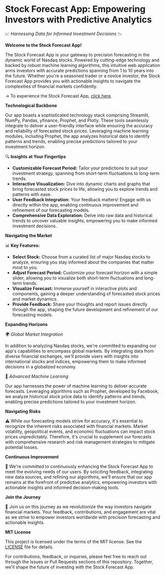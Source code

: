 # Stock Forecast App: Empowering Investors with Predictive Analytics

📈 *Harnessing Data for Informed Investment Decisions* 📉

**Welcome to the Stock Forecast App!**

The Stock Forecast App is your gateway to precision forecasting in the dynamic world of Nasdaq stocks. Powered by cutting-edge technology and backed by robust machine learning algorithms, this intuitive web application arms investors with accurate predictions spanning from 1 to 10 years into the future. Whether you're a seasoned trader or a novice investor, the Stock Forecast App provides you with actionable insights to navigate the complexities of financial markets confidently.

-> To experience the Stock Forecast App, [click here](https://stock-prediction-web-app-ml.streamlit.app/?embed_options=dark_theme).


**Technological Backbone**

Our app boasts a sophisticated technology stack comprising Streamlit, NumPy, Pandas, yfinance, Prophet, and Plotly. These tools seamlessly integrate to deliver a user-friendly interface while ensuring the accuracy and reliability of forecasted stock prices. Leveraging machine learning modules, including Prophet, the app analyzes historical data to identify patterns and trends, enabling precise predictions tailored to your investment horizon.

🔍 **Insights at Your Fingertips**

- **Customizable Forecast Period:** Tailor your predictions to suit your investment strategy, spanning from short-term fluctuations to long-term trends.
- **Interactive Visualization:** Dive into dynamic charts and graphs that bring forecasted stock prices to life, allowing you to explore trends and patterns with ease.
- **User Feedback Integration:** Your feedback matters! Engage with us directly within the app, enabling continuous improvement and refinement of our forecasting models.
- **Comprehensive Data Exploration:** Delve into raw data and historical trends to uncover valuable insights, empowering you to make informed investment decisions.

**Navigating the Market**

📊 **Key Features:**

- **Select Stock:** Choose from a curated list of major Nasdaq stocks to analyze, ensuring you stay informed about the companies that matter most to you.
- **Adjust Forecast Period:** Customize your forecast horizon with a simple slider, allowing you to visualize both short-term fluctuations and long-term trends.
- **Visualize Forecast:** Immerse yourself in interactive plots and components, gaining a deeper understanding of forecasted stock prices and market dynamics.
- **Provide Feedback:** Share your thoughts and report issues directly through the app, shaping the future development and refinement of our forecasting models.

**Expanding Horizons**

🌍 *Global Market Integration*

In addition to analyzing Nasdaq stocks, we're committed to expanding our app's capabilities to encompass global markets. By integrating data from diverse financial exchanges, we'll provide users with insights into international stocks and indices, empowering them to make informed decisions in a globalized economy.

🤖 *Advanced Machine Learning*

Our app harnesses the power of machine learning to deliver accurate forecasts. Leveraging algorithms such as Prophet, developed by Facebook, we analyze historical stock price data to identify patterns and trends, enabling precise predictions tailored to your investment horizon.

**Navigating Risks**

⚠️ While our forecasting models strive for accuracy, it's essential to recognize the inherent risks associated with financial markets. Market volatility, geopolitical events, and economic fluctuations can impact stock prices unpredictably. Therefore, it's crucial to supplement our forecasts with comprehensive research and risk management strategies to mitigate potential losses.

**Continuous Improvement**

🚀 We're committed to continuously enhancing the Stock Forecast App to meet the evolving needs of our users. By soliciting feedback, integrating new data sources, and refining our algorithms, we'll ensure that our app remains at the forefront of predictive analytics, empowering investors with actionable insights and informed decision-making tools.

**Join the Journey**

🌟 Join us on this journey as we revolutionize the way investors navigate financial markets. Your feedback, contributions, and engagement are vital as we strive to empower investors worldwide with precision forecasting and actionable insights.

**MIT License**

This project is licensed under the terms of the MIT license. See the [LICENSE](link-to-license) file for details.

For contributions, feedback, or inquiries, please feel free to reach out through the Issues or Pull Requests sections of this repository. Together, we'll shape the future of investing with the Stock Forecast App.
